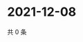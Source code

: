 # 2021-12-08

共 0 条

<!-- BEGIN WEIBO -->
<!-- 最后更新时间 Wed Dec 08 2021 19:00:43 GMT+0800 (China Standard Time) -->

<!-- END WEIBO -->
